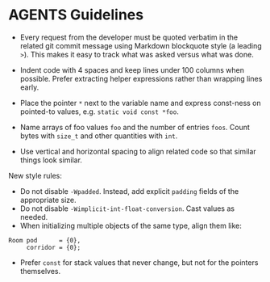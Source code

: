 # AGENTS Guidelines

- Every request from the developer must be quoted verbatim in the related git commit message using Markdown blockquote style (a leading `>`). This makes it easy to track what was asked versus what was done.

- Indent code with 4 spaces and keep lines under 100 columns when possible. Prefer extracting helper expressions rather than wrapping lines early.
- Place the pointer `*` next to the variable name and express const-ness on pointed-to values, e.g. `static void const *foo`.
- Name arrays of foo values `foo` and the number of entries `foos`. Count bytes with `size_t` and other quantities with `int`.
- Use vertical and horizontal spacing to align related code so that similar things look similar.

New style rules:
 - Do not disable `-Wpadded`. Instead, add explicit `padding` fields of the appropriate size.
 - Do not disable `-Wimplicit-int-float-conversion`. Cast values as needed.
 - When initializing multiple objects of the same type, align them like:
```
Room pod      = {0},
     corridor = {0};
```
 - Prefer `const` for stack values that never change, but not for the pointers themselves.
